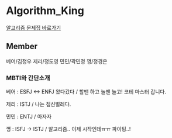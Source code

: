 # Algorithm_King


[알고리즘 문제집 바로가기](https://github.com/UMC-KU/Algorithms_Challenge)


## Member
베어/김정우 제리/정도영 민민/곽민정 꼉/정경은





### MBTI와 간단소개
베어 : ESFJ <-> ENFJ 왔다갔다 / 할땐 하고 놀땐 놀고! 코테 마스터 갑니다.

제리 : ISTJ / 나는 짚신벌레다.

민민 : ENTJ / 아자자

꼉 : ISFJ -> ISTJ / 알고리즘.. 이제 시작인데ㅠㅠ 파이팅..!
